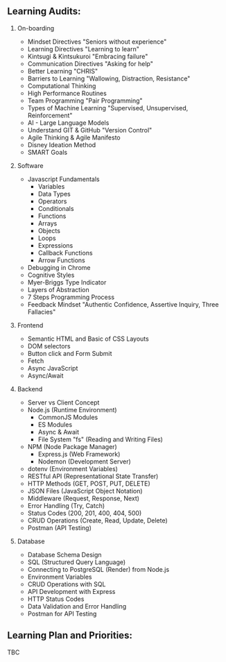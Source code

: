 ## Learning Audits:
1. On-boarding
    - Mindset Directives "Seniors without experience"
    - Learning Directives "Learning to learn"
    - Kintsugi & Kintsukuroi "Embracing failure"
    - Communication Directives "Asking for help"
    - Better Learning "CHRIS"
    - Barriers to Learning "Wallowing, Distraction, Resistance"
    - Computational Thinking
    - High Performance Routines
    - Team Programming "Pair Programming"
    - Types of Machine Learning "Supervised, Unsupervised, Reinforcement"
    - AI - Large Language Models
    - Understand GIT & GitHub "Version Control"
    - Agile Thinking & Agile Manifesto
    - Disney Ideation Method
    - SMART Goals

2. Software
    - Javascript Fundamentals 
        - Variables
        - Data Types
        - Operators
        - Conditionals
        - Functions
        - Arrays
        - Objects
        - Loops
        - Expressions
        - Callback Functions
        - Arrow Functions
    - Debugging in Chrome
    - Cognitive Styles
    - Myer-Briggs Type Indicator
    - Layers of Abstraction
    - 7 Steps Programming Process
    - Feedback Mindset "Authentic Confidence, Assertive Inquiry, Three Fallacies"

3. Frontend
    - Semantic HTML and Basic of CSS Layouts
    - DOM selectors
    - Button click and Form Submit
    - Fetch
    - Async JavaScript 
    - Async/Await

4. Backend
    - Server vs Client Concept
    - Node.js (Runtime Environment)
        - CommonJS Modules
        - ES Modules
        - Async & Await
        - File System "fs" (Reading and Writing Files)
    - NPM (Node Package Manager)
        - Express.js (Web Framework)
        - Nodemon (Development Server)
    - dotenv (Environment Variables)
    - RESTful API (Representational State Transfer)
    - HTTP Methods (GET, POST, PUT, DELETE)
    - JSON Files (JavaScript Object Notation)
    - Middleware (Request, Response, Next)
    - Error Handling (Try, Catch)
    - Status Codes (200, 201, 400, 404, 500)
    - CRUD Operations (Create, Read, Update, Delete)
    - Postman (API Testing)

5. Database
    - Database Schema Design
    - SQL (Structured Query Language)
    - Connecting to PostgreSQL (Render) from Node.js
    - Environment Variables
    - CRUD Operations with SQL
    - API Development with Express
    - HTTP Status Codes
    - Data Validation and Error Handling
    - Postman for API Testing

## Learning Plan and Priorities:

TBC